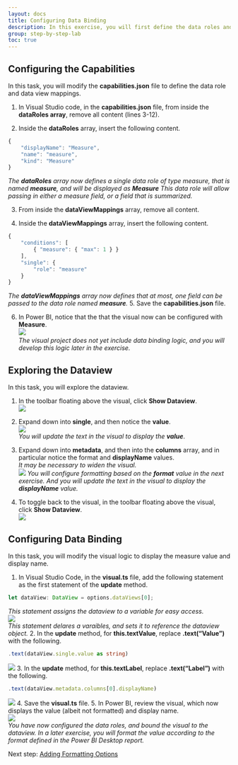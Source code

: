 ```yaml
---
layout: docs
title: Configuring Data Binding
description: In this exercise, you will first define the data roles and data view mappings, and then modify the custom visual logic to display the value and display name of a measure.
group: step-by-step-lab
toc: true
---
```


## Configuring the Capabilities
In this task, you will modify the **capabilities.json** file to define the data role and data view mappings.

1. In Visual Studio code, in the **capabilities.json** file, from inside the **dataRoles array**, remove all content (lines 3-12).

2. Inside the **dataRoles** array, insert the following content.
```typescript
{
    "displayName": "Measure",
    "name": "measure",
    "kind": "Measure"
}
```
*The **dataRoles** array now defines a single data role of type measure, that is named **measure**, and will be displayed as **Measure** This data role will allow passing in either a measure field, or a field that is summarized.*

3. From inside the **dataViewMappings** array, remove all content.

4. Inside the **dataViewMappings** array, insert the following content.
```typescript
{
    "conditions": [
        { "measure": { "max": 1 } }
    ],
    "single": {
        "role": "measure"
    }
}
```
*The **dataViewMappings** array now defines that at most, one field can be passed to the data role named **measure**.*
5. Save the **capabilities.json** file.

6. In Power BI, notice that the that the visual now can be configured with **Measure**.  
![](../images/measure-quantity.png)  
*The visual project does not yet include data binding logic, and you will develop this logic later in the exercise.*

## Exploring the Dataview
In this task, you will explore the dataview.

1. In the toolbar floating above the visual, click **Show Dataview**.  
![](../images/show-dataview.png)  

2. Expand down into **single**, and then notice the **value**.  
![](../images/single-value.png)  
*You will update the text in the visual to display the **value***.

3. Expand down into **metadata**, and then into the **columns** array, and in particular notice the format and **displayName** values.  
*It may be necessary to widen the visual.*  
![](../images/displayname-value.png) 
*You will configure formatting based on the **format** value in the next exercise. And you will update the text in the visual to display the **displayName** value.*
4. To toggle back to the visual, in the toolbar floating above the visual, click **Show Dataview**.  
![](../images/show-dataview-clicked.png)  

## Configuring Data Binding
In this task, you will modify the visual logic to display the measure value and display name.

1. In Visual Studio Code, in the **visual.ts** file, add the following statement as the first statement of
the **update** method.
```typescript
let dataView: DataView = options.dataViews[0];
```  
*This statement assigns the dataview to a variable for easy access.*  
![](../images/update-with-dataview.png)  
*This statement delares a varaibles, and sets it to reference the dataview object.*
2. In the **update** method, for **this.textValue**, replace **.text(“Value”)** with the following.
```typescript
.text(dataView.single.value as string)
```  
![](../images/dataview-single-value.png)
3. In the **update** method, for **this.textLabel**, replace **.text(“Label”)** with the following.
```typescript
.text(dataView.metadata.columns[0].displayName)
```  
![](../images/columns-displayname.png)
4. Save the **visual.ts** file.
5. In Power BI, review the visual, which now displays the value (albeit not formatted) and display name.  
![](../images/visual-123456.png)  
*You have now configured the data roles, and bound the visual to the dataview. In a later exercise, you will format the value according to the format defined in the Power BI Desktop report.* 

Next step: [Adding Formatting Options](../adding-formatting-options/)